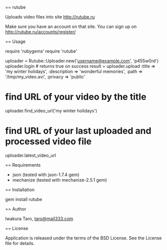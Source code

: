 == rutube

Uploads video files into site http://rutube.ru

Make sure you have an account on that site.
You can sign up on http://rutube.ru/accounts/register/


== Usage

  require 'rubygems'
  require 'rutube'

  uploader = Rutube::Uploader.new('username@example.com', 'p455w0rd')
  uploader.login  # returns true on success
  result = uploader.upload :title => 'my winter holidays',
                           :description => 'wonderful memories',
                           :path => '/tmp/my_video.avi',
                           :privacy => 'public'

  # find URL of your video by the title
  uploader.find_video_url('my winter holidays')
  # find URL of your last uploaded and processed video file
  uploader.latest_video_url


== Requirements

* json (tested with json-1.7.4 gem)
* mechanize (tested with mechanize-2.5.1 gem)


== Installation

  gem install rutube


== Author

Iwakura Taro, taro@mail333.com


== License

Application is released under the terms of the BSD License.
See the License file for details.

